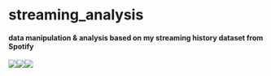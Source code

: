 # streaming_analysis

#### data manipulation & analysis based on my streaming history dataset from Spotify
<img src="https://img.shields.io/badge/Apache%20Spark-E25A1C?style=flat-square&logo=Apache%20Spark&logoColor=white"><img src="https://img.shields.io/badge/Apache%20Zeppelin-D22128?style=flat-square&logo=Apache&logoColor=white"><img src="https://img.shields.io/badge/Apache%20Hadoop-66CCFF?style=flat-squaree&logo=Apache%20Hadoop&logoColor=white">
